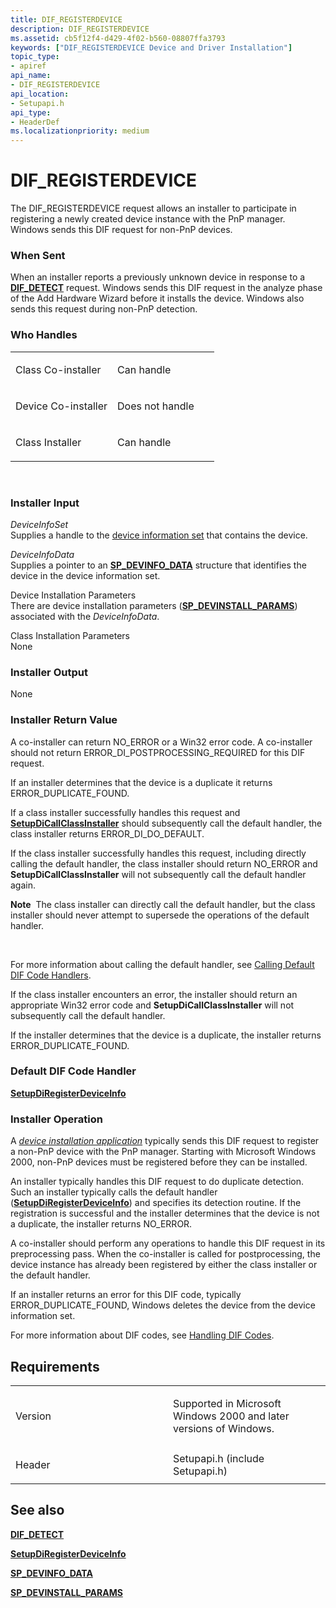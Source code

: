 ```yaml
---
title: DIF_REGISTERDEVICE
description: DIF_REGISTERDEVICE
ms.assetid: cb5f12f4-d429-4f02-b560-08807ffa3793
keywords: ["DIF_REGISTERDEVICE Device and Driver Installation"]
topic_type:
- apiref
api_name:
- DIF_REGISTERDEVICE
api_location:
- Setupapi.h
api_type:
- HeaderDef
ms.localizationpriority: medium
---
```


# DIF_REGISTERDEVICE


The DIF_REGISTERDEVICE request allows an installer to participate in registering a newly created device instance with the PnP manager. Windows sends this DIF request for non-PnP devices.

### When Sent

When an installer reports a previously unknown device in response to a [**DIF_DETECT**](dif-detect.md) request. Windows sends this DIF request in the analyze phase of the Add Hardware Wizard before it installs the device. Windows also sends this request during non-PnP detection.

### Who Handles

<table>
<colgroup>
<col width="50%" />
<col width="50%" />
</colgroup>
<tbody>
<tr class="odd">
<td align="left"><p>Class Co-installer</p></td>
<td align="left"><p>Can handle</p></td>
</tr>
<tr class="even">
<td align="left"><p>Device Co-installer</p></td>
<td align="left"><p>Does not handle</p></td>
</tr>
<tr class="odd">
<td align="left"><p>Class Installer</p></td>
<td align="left"><p>Can handle</p></td>
</tr>
</tbody>
</table>

 

### Installer Input

<a href="" id="deviceinfoset"></a>*DeviceInfoSet*  
Supplies a handle to the [device information set](https://msdn.microsoft.com/library/windows/hardware/ff541247) that contains the device.

<a href="" id="deviceinfodata"></a>*DeviceInfoData*  
Supplies a pointer to an [**SP_DEVINFO_DATA**](https://msdn.microsoft.com/library/windows/hardware/ff552344) structure that identifies the device in the device information set.

<a href="" id="device-installation-parameters-"></a>Device Installation Parameters   
There are device installation parameters ([**SP_DEVINSTALL_PARAMS**](https://msdn.microsoft.com/library/windows/hardware/ff552346)) associated with the *DeviceInfoData*.

<a href="" id="class-installation-parameters-"></a>Class Installation Parameters   
None

### Installer Output

None

### Installer Return Value

A co-installer can return NO_ERROR or a Win32 error code. A co-installer should not return ERROR_DI_POSTPROCESSING_REQUIRED for this DIF request.

If an installer determines that the device is a duplicate it returns ERROR_DUPLICATE_FOUND.

If a class installer successfully handles this request and [**SetupDiCallClassInstaller**](https://msdn.microsoft.com/library/windows/hardware/ff550922) should subsequently call the default handler, the class installer returns ERROR_DI_DO_DEFAULT.

If the class installer successfully handles this request, including directly calling the default handler, the class installer should return NO_ERROR and **SetupDiCallClassInstaller** will not subsequently call the default handler again.

**Note**  The class installer can directly call the default handler, but the class installer should never attempt to supersede the operations of the default handler.

 

For more information about calling the default handler, see [Calling Default DIF Code Handlers](https://msdn.microsoft.com/library/windows/hardware/ff537868).

If the class installer encounters an error, the installer should return an appropriate Win32 error code and **SetupDiCallClassInstaller** will not subsequently call the default handler.

If the installer determines that the device is a duplicate, the installer returns ERROR_DUPLICATE_FOUND.

### Default DIF Code Handler

[**SetupDiRegisterDeviceInfo**](https://msdn.microsoft.com/library/windows/hardware/ff552091)

### Installer Operation

A [*device installation application*](https://msdn.microsoft.com/library/windows/hardware/ff556277#wdkgloss-device-installation-application) typically sends this DIF request to register a non-PnP device with the PnP manager. Starting with Microsoft Windows 2000, non-PnP devices must be registered before they can be installed.

An installer typically handles this DIF request to do duplicate detection. Such an installer typically calls the default handler ([**SetupDiRegisterDeviceInfo**](https://msdn.microsoft.com/library/windows/hardware/ff552091)) and specifies its detection routine. If the registration is successful and the installer determines that the device is not a duplicate, the installer returns NO_ERROR.

A co-installer should perform any operations to handle this DIF request in its preprocessing pass. When the co-installer is called for postprocessing, the device instance has already been registered by either the class installer or the default handler.

If an installer returns an error for this DIF code, typically ERROR_DUPLICATE_FOUND, Windows deletes the device from the device information set.

For more information about DIF codes, see [Handling DIF Codes](https://msdn.microsoft.com/library/windows/hardware/ff546094).

Requirements
------------

<table>
<colgroup>
<col width="50%" />
<col width="50%" />
</colgroup>
<tbody>
<tr class="odd">
<td align="left"><p>Version</p></td>
<td align="left"><p>Supported in Microsoft Windows 2000 and later versions of Windows.</p></td>
</tr>
<tr class="even">
<td align="left"><p>Header</p></td>
<td align="left">Setupapi.h (include Setupapi.h)</td>
</tr>
</tbody>
</table>

## See also


[**DIF_DETECT**](dif-detect.md)

[**SetupDiRegisterDeviceInfo**](https://msdn.microsoft.com/library/windows/hardware/ff552091)

[**SP_DEVINFO_DATA**](https://msdn.microsoft.com/library/windows/hardware/ff552344)

[**SP_DEVINSTALL_PARAMS**](https://msdn.microsoft.com/library/windows/hardware/ff552346)

 

 






